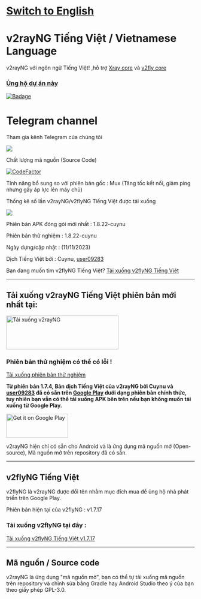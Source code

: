 # [Switch to English](https://github.com/cuynu/v2rayvn/wiki/English)

# v2rayNG Tiếng Việt / Vietnamese Language

v2rayNG với ngôn ngữ Tiếng Việt! ,hỗ trợ [Xray core](https://github.com/XTLS/Xray-core) và [v2fly core](https://github.com/v2fly/v2ray-core)

### [Ủng hộ dự án này](#donations)

 <p align="left">
    <a href="https://github.com/sponsors/cuynu"><img src="https://img.shields.io/badge/Ủng%20hộ%20dự%20án%20này%20qua%20GitHub%20Sponsor-%E2%9D%A4-%23db61a2.svg?&logo=github&logoColor=white&labelColor=181717&style=flat-square" alt="Badage"></img></a>

# Telegram channel
Tham gia kênh Telegram của chúng tôi </p> <a href="https://telegram.me/v2rayvnx" ><img src="https://img.shields.io/badge/Telegram-2CA5E0?style=for-the-badge&logo=telegram&logoColor=dark"></a> 

Chất lượng mã nguồn (Source Code)

[![CodeFactor](https://www.codefactor.io/repository/github/cuynu/v2rayvn/badge)](https://www.codefactor.io/repository/github/cuynu/v2rayvn)

Tính năng bổ sung so với phiên bản gốc : Mux (Tăng tốc kết nối, giảm ping nhưng gây áp lực lên máy chủ)

Thống kê số lần v2rayNG/v2flyNG Tiếng Việt được tải xuống

<a href="https://github.com/cuynu/v2rayvn"><img src="https://img.shields.io/github/downloads/cuynu/v2rayvn/total?color=%233DDC84&logo=android&logoColor=%23fff&style=for-the-badge"></a>
</p>

Phiên bản APK đóng gói mới nhất : 1.8.22-cuynu

Phiên bản thử nghiệm : 1.8.22-cuynu

Ngày dựng/cập nhật : (11/11/2023)

Dịch Tiếng Việt bởi : Cuynu, [user09283](https://github.com/user09283)

Bạn đang muốn tìm v2flyNG Tiếng Việt? [Tải xuống v2flyNG Tiếng Việt](https://github.com/cuynu/v2rayvn#v2flyng-ti%E1%BA%BFng-vi%E1%BB%87t)
____________________________________________________

## Tải xuống v2rayNG Tiếng Việt phiên bản mới nhất tại:  

<a href="https://github.com/cuynu/v2rayvn/releases/download/1.8.22-cuynu/v2rayNG_1.8.22-cuynu_universal.apk">
<img alt="Tải xuống v2rayNG" src="https://github.com/cuynu/v2rayvn/releases/download/1.7.3/1648277008370.png" width="300" height="90" />
</a>

### Phiên bản thử nghiệm có thể có lỗi !
[Tải xuống phiên bản thử nghiệm](https://github.com/cuynu/v2rayvn/releases/download/1.8.22-cuynu/v2rayNG_1.8.22-cuynu_universal.apk)

**Từ phiên bản 1.7.4, Bản dịch Tiếng Việt của v2rayNG bởi Cuynu và [user09283](https://github.com/user09283)
 đã có sẵn trên [Google Play](https://play.app.goo.gl/?link=https://play.google.com/store/apps/details?id=com.v2ray.ang&ddl=1&pcampaignid=web_ddl_1) dưới dạng phiên bản chính thức, tuy nhiên bạn vẫn có thể tải xuống APK bên trên nếu bạn không muốn tải xuống từ Google Play.** 

<a href="https://play.app.goo.gl/?link=https://play.google.com/store/apps/details?id=com.v2ray.ang&ddl=1&pcampaignid=web_ddl_1">
<img alt="Get it on Google Play" src="https://play.google.com/intl/vi_vn/badges/images/generic/vi_badge_web_generic.png" width="165" height="64" />
</a>

v2rayNG hiện chỉ có sẵn cho Android và là ứng dụng mã nguồn mở (Open-source), Mã nguồn mở trên repository đã có sẵn.

____________________________________________________

## v2flyNG Tiếng Việt

v2flyNG là v2rayNG được đổi tên nhằm mục đích mua để ủng hộ nhà phát triển trên Google Play.

Phiên bản hiện tại của v2flyNG : v1.7.17

### Tải xuống v2flyNG tại đây : 

[Tải xuống v2flyNG Tiếng Việt v1.7.17](https://github.com/cuynu/v2rayvn/releases/download/1.7.17/v2flyNG_1.7.17_sign.apk)

____________________________________________________

## Mã nguồn / Source code

v2rayNG là ứng dụng "mã nguồn mở", bạn có thể tự tải xuống mã nguồn trên repository và chỉnh sửa bằng Gradle hay Android Studio theo ý của bạn theo giấy phép GPL-3.0.
